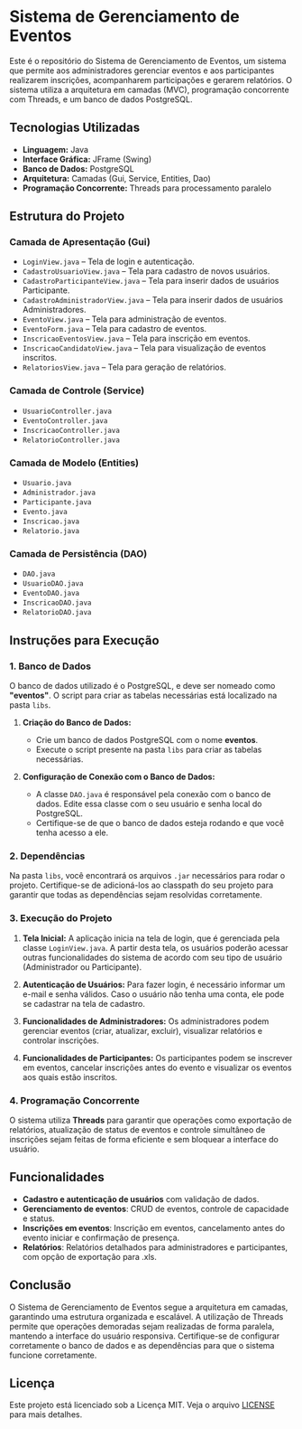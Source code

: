 # Sistema de Gerenciamento de Eventos

Este é o repositório do Sistema de Gerenciamento de Eventos, um sistema que permite aos administradores gerenciar eventos e aos participantes realizarem inscrições, acompanharem participações e gerarem relatórios. O sistema utiliza a arquitetura em camadas (MVC), programação concorrente com Threads, e um banco de dados PostgreSQL.

## Tecnologias Utilizadas

- **Linguagem:** Java
- **Interface Gráfica:** JFrame (Swing)
- **Banco de Dados:** PostgreSQL
- **Arquitetura:** Camadas (Gui, Service, Entities, Dao)
- **Programação Concorrente:** Threads para processamento paralelo

## Estrutura do Projeto

### Camada de Apresentação (Gui)
- `LoginView.java` – Tela de login e autenticação.
- `CadastroUsuarioView.java` – Tela para cadastro de novos usuários.
- `CadastroParticipanteView.java` – Tela para inserir dados de usuários Participante.
- `CadastroAdministradorView.java` – Tela para inserir dados de usuários Administradores.
- `EventoView.java` – Tela para administração de eventos.
- `EventoForm.java` – Tela para cadastro de eventos.
- `InscricaoEventosView.java` – Tela para inscrição em eventos.
- `InscricaoCandidatoView.java` – Tela para visualização de eventos inscritos.
- `RelatoriosView.java` – Tela para geração de relatórios.

### Camada de Controle (Service)
- `UsuarioController.java`
- `EventoController.java`
- `InscricaoController.java`
- `RelatorioController.java`

### Camada de Modelo (Entities)
- `Usuario.java`
- `Administrador.java`
- `Participante.java`
- `Evento.java`
- `Inscricao.java`
- `Relatorio.java`

### Camada de Persistência (DAO)
- `DAO.java`
- `UsuarioDAO.java`
- `EventoDAO.java`
- `InscricaoDAO.java`
- `RelatorioDAO.java`

## Instruções para Execução

### 1. Banco de Dados

O banco de dados utilizado é o PostgreSQL, e deve ser nomeado como **"eventos"**. O script para criar as tabelas necessárias está localizado na pasta `libs`.

1. **Criação do Banco de Dados:**
   - Crie um banco de dados PostgreSQL com o nome **eventos**.
   - Execute o script presente na pasta `libs` para criar as tabelas necessárias.

2. **Configuração de Conexão com o Banco de Dados:**
   - A classe `DAO.java` é responsável pela conexão com o banco de dados. Edite essa classe com o seu usuário e senha local do PostgreSQL.
   - Certifique-se de que o banco de dados esteja rodando e que você tenha acesso a ele.

### 2. Dependências

Na pasta `libs`, você encontrará os arquivos `.jar` necessários para rodar o projeto. Certifique-se de adicioná-los ao classpath do seu projeto para garantir que todas as dependências sejam resolvidas corretamente.

### 3. Execução do Projeto

1. **Tela Inicial:** A aplicação inicia na tela de login, que é gerenciada pela classe `LoginView.java`. A partir desta tela, os usuários poderão acessar outras funcionalidades do sistema de acordo com seu tipo de usuário (Administrador ou Participante).
   
2. **Autenticação de Usuários:** Para fazer login, é necessário informar um e-mail e senha válidos. Caso o usuário não tenha uma conta, ele pode se cadastrar na tela de cadastro.

3. **Funcionalidades de Administradores:** Os administradores podem gerenciar eventos (criar, atualizar, excluir), visualizar relatórios e controlar inscrições.

4. **Funcionalidades de Participantes:** Os participantes podem se inscrever em eventos, cancelar inscrições antes do evento e visualizar os eventos aos quais estão inscritos.

### 4. Programação Concorrente

O sistema utiliza **Threads** para garantir que operações como exportação de relatórios, atualização de status de eventos e controle simultâneo de inscrições sejam feitas de forma eficiente e sem bloquear a interface do usuário.

## Funcionalidades

- **Cadastro e autenticação de usuários** com validação de dados.
- **Gerenciamento de eventos**: CRUD de eventos, controle de capacidade e status.
- **Inscrições em eventos**: Inscrição em eventos, cancelamento antes do evento iniciar e confirmação de presença.
- **Relatórios**: Relatórios detalhados para administradores e participantes, com opção de exportação para .xls.

## Conclusão

O Sistema de Gerenciamento de Eventos segue a arquitetura em camadas, garantindo uma estrutura organizada e escalável. A utilização de Threads permite que operações demoradas sejam realizadas de forma paralela, mantendo a interface do usuário responsiva. Certifique-se de configurar corretamente o banco de dados e as dependências para que o sistema funcione corretamente.

## Licença

Este projeto está licenciado sob a Licença MIT. Veja o arquivo [LICENSE](LICENSE) para mais detalhes.